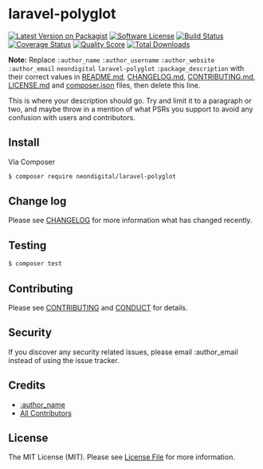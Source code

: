 # laravel-polyglot

[![Latest Version on Packagist][ico-version]][link-packagist]
[![Software License][ico-license]](LICENSE.md)
[![Build Status][ico-travis]][link-travis]
[![Coverage Status][ico-scrutinizer]][link-scrutinizer]
[![Quality Score][ico-code-quality]][link-code-quality]
[![Total Downloads][ico-downloads]][link-downloads]

**Note:** Replace ```:author_name``` ```:author_username``` ```:author_website``` ```:author_email``` ```neondigital``` ```laravel-polyglot``` ```:package_description``` with their correct values in [README.md](README.md), [CHANGELOG.md](CHANGELOG.md), [CONTRIBUTING.md](CONTRIBUTING.md), [LICENSE.md](LICENSE.md) and [composer.json](composer.json) files, then delete this line.

This is where your description should go. Try and limit it to a paragraph or two, and maybe throw in a mention of what
PSRs you support to avoid any confusion with users and contributors.

## Install

Via Composer

``` bash
$ composer require neondigital/laravel-polyglot
```


## Change log

Please see [CHANGELOG](CHANGELOG.md) for more information what has changed recently.

## Testing

``` bash
$ composer test
```

## Contributing

Please see [CONTRIBUTING](CONTRIBUTING.md) and [CONDUCT](CONDUCT.md) for details.

## Security

If you discover any security related issues, please email :author_email instead of using the issue tracker.

## Credits

- [:author_name][link-author]
- [All Contributors][link-contributors]

## License

The MIT License (MIT). Please see [License File](LICENSE.md) for more information.

[ico-version]: https://img.shields.io/packagist/v/neondigital/laravel-polyglot.svg?style=flat-square
[ico-license]: https://img.shields.io/badge/license-MIT-brightgreen.svg?style=flat-square
[ico-travis]: https://img.shields.io/travis/neondigital/laravel-polyglot/master.svg?style=flat-square
[ico-scrutinizer]: https://img.shields.io/scrutinizer/coverage/g/neondigital/laravel-polyglot.svg?style=flat-square
[ico-code-quality]: https://img.shields.io/scrutinizer/g/neondigital/laravel-polyglot.svg?style=flat-square
[ico-downloads]: https://img.shields.io/packagist/dt/neondigital/laravel-polyglot.svg?style=flat-square

[link-packagist]: https://packagist.org/packages/neondigital/laravel-polyglot
[link-travis]: https://travis-ci.org/neondigital/laravel-polyglot
[link-scrutinizer]: https://scrutinizer-ci.com/g/neondigital/laravel-polyglot/code-structure
[link-code-quality]: https://scrutinizer-ci.com/g/neondigital/laravel-polyglot
[link-downloads]: https://packagist.org/packages/neondigital/laravel-polyglot
[link-author]: https://github.com/:author_username
[link-contributors]: ../../contributors
